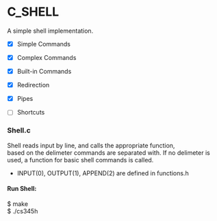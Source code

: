 # C_SHELL

A simple shell implementation.

- [x] Simple Commands
- [x] Complex Commands
- [x] Built-in Commands
- [x] Redirection
- [x] Pipes
- [ ] Shortcuts


### Shell.c

Shell reads input by line, and calls the appropriate function,  
based on the delimeter commands are separated with. If no delimeter is used, a function for basic shell commands is called.

* INPUT(0), OUTPUT(1), APPEND(2) are defined in functions.h

#### Run Shell:

$ make  
$ ./cs345h
